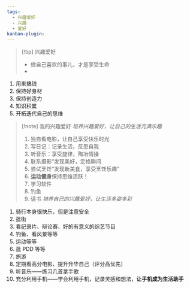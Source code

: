 ```yaml
---
tags:
  - 兴趣爱好
  - 兴趣
  - 爱好
kanban-plugin:
---
```

>[!tip] 兴趣爱好
>- 做自己喜欢的事儿，才是享受生命
>- 


1. 用来搞钱
2. 保持好身材
3. 保持创造力
4. 知识积累
5. 开拓迭代自己的思维
> [!note] 我的兴趣爱好
> *培养兴趣爱好，让自己的生活充满乐趣*
> 1. 独自看电影，让自己享受快乐时光
> 2. 写日记：记录生活，反思自我
> 3. 听音乐：享受旋律，陶冶情操
> 4. 联系摄影“发现美好，定格瞬间
> 5. 尝试烹饪“发现新美食，享受烹饪乐趣”
> 6. **运动健身**保持思维活跃！
> 7. 学习软件
> 8. 钓鱼
> 9. 读书
*培养自己的兴趣爱好，让生活多姿多彩*
1. 骑行本身很快乐，但是注意安全
2. 逛街
3. 看纪录片、辩论赛、好的有意义的综艺节目
4. 钓鱼、看风景等等
5. 运动等等
6. 逛 PDD 等等
7. 旅游
8. 定期看高分电影、提升升华自己（评分高优先）
9. 听音乐——练习几首拿手歌
10. 充分利用手机——学会利用手机，记录灵感和想法，**让手机成为生活助手**